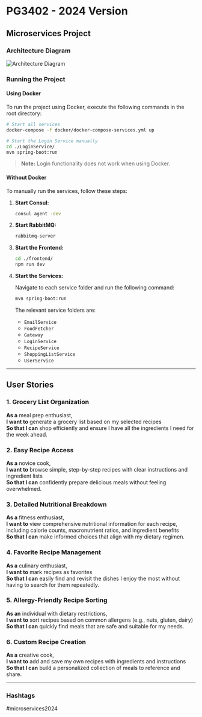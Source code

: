 # PG3402 - 2024 Version

## Microservices Project

### Architecture Diagram
![Architecture Diagram](https://github.com/user-attachments/assets/99f9bf73-d143-4cde-9c2d-a1e96e16eb66)

### Running the Project

#### Using Docker
To run the project using Docker, execute the following commands in the root directory:

```bash
# Start all services
docker-compose -f docker/docker-compose-services.yml up

# Start the Login Service manually
cd ./LoginService/
mvn spring-boot:run
```

> **Note:** Login functionality does not work when using Docker.

#### Without Docker
To manually run the services, follow these steps:

1. **Start Consul:**

   ```bash
   consul agent -dev
   ```

2. **Start RabbitMQ:**

   ```bash
   rabbitmq-server
   ```

3. **Start the Frontend:**

   ```bash
   cd ./frontend/
   npm run dev
   ```

4. **Start the Services:**

   Navigate to each service folder and run the following command:

   ```bash
   mvn spring-boot:run
   ```

   The relevant service folders are:
   - `EmailService`
   - `FoodFetcher`
   - `Gateway`
   - `LoginService`
   - `RecipeService`
   - `ShoppingListService`
   - `UserService`

---

## User Stories

### 1. Grocery List Organization
**As a** meal prep enthusiast,  
**I want to** generate a grocery list based on my selected recipes  
**So that I can** shop efficiently and ensure I have all the ingredients I need for the week ahead.

### 2. Easy Recipe Access
**As a** novice cook,  
**I want to** browse simple, step-by-step recipes with clear instructions and ingredient lists  
**So that I can** confidently prepare delicious meals without feeling overwhelmed.

### 3. Detailed Nutritional Breakdown
**As a** fitness enthusiast,  
**I want to** view comprehensive nutritional information for each recipe, including calorie counts, macronutrient ratios, and ingredient benefits  
**So that I can** make informed choices that align with my dietary regimen.

### 4. Favorite Recipe Management
**As a** culinary enthusiast,  
**I want to** mark recipes as favorites  
**So that I can** easily find and revisit the dishes I enjoy the most without having to search for them repeatedly.

### 5. Allergy-Friendly Recipe Sorting
**As an** individual with dietary restrictions,  
**I want to** sort recipes based on common allergens (e.g., nuts, gluten, dairy)  
**So that I can** quickly find meals that are safe and suitable for my needs.

### 6. Custom Recipe Creation
**As a** creative cook,  
**I want to** add and save my own recipes with ingredients and instructions  
**So that I can** build a personalized collection of meals to reference and share.

---

### Hashtags
#microservices2024

